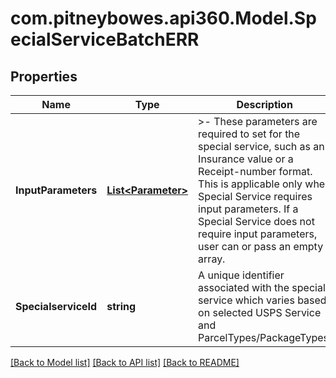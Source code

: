 # com.pitneybowes.api360.Model.SpecialServiceBatchERR

## Properties

Name | Type | Description | Notes
------------ | ------------- | ------------- | -------------
**InputParameters** | [**List&lt;Parameter&gt;**](Parameter.md) | &gt;- These parameters are required to set for the special service, such as an Insurance value or a Receipt-number format. This is applicable only when Special Service requires input parameters. If a Special Service does not require input parameters, user can or pass an empty array. | [optional] 
**SpecialserviceId** | **string** | A unique identifier associated with the special service which varies based on selected USPS Service and ParcelTypes/PackageTypes. | 

[[Back to Model list]](../README.md#documentation-for-models) [[Back to API list]](../README.md#documentation-for-api-endpoints) [[Back to README]](../README.md)

